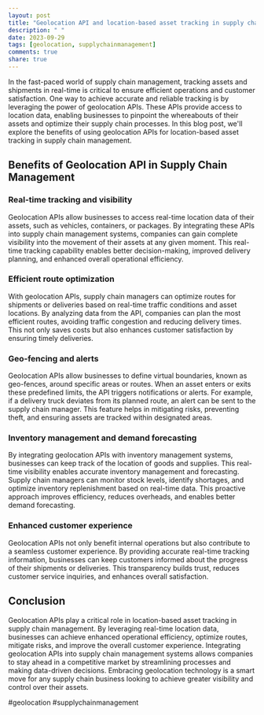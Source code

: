 ```yaml
---
layout: post
title: "Geolocation API and location-based asset tracking in supply chain management"
description: " "
date: 2023-09-29
tags: [geolocation, supplychainmanagement]
comments: true
share: true
---
```


In the fast-paced world of supply chain management, tracking assets and shipments in real-time is critical to ensure efficient operations and customer satisfaction. One way to achieve accurate and reliable tracking is by leveraging the power of geolocation APIs. These APIs provide access to location data, enabling businesses to pinpoint the whereabouts of their assets and optimize their supply chain processes. In this blog post, we'll explore the benefits of using geolocation APIs for location-based asset tracking in supply chain management.

## Benefits of Geolocation API in Supply Chain Management

### Real-time tracking and visibility

Geolocation APIs allow businesses to access real-time location data of their assets, such as vehicles, containers, or packages. By integrating these APIs into supply chain management systems, companies can gain complete visibility into the movement of their assets at any given moment. This real-time tracking capability enables better decision-making, improved delivery planning, and enhanced overall operational efficiency.

### Efficient route optimization

With geolocation APIs, supply chain managers can optimize routes for shipments or deliveries based on real-time traffic conditions and asset locations. By analyzing data from the API, companies can plan the most efficient routes, avoiding traffic congestion and reducing delivery times. This not only saves costs but also enhances customer satisfaction by ensuring timely deliveries.

### Geo-fencing and alerts

Geolocation APIs allow businesses to define virtual boundaries, known as geo-fences, around specific areas or routes. When an asset enters or exits these predefined limits, the API triggers notifications or alerts. For example, if a delivery truck deviates from its planned route, an alert can be sent to the supply chain manager. This feature helps in mitigating risks, preventing theft, and ensuring assets are tracked within designated areas.

### Inventory management and demand forecasting

By integrating geolocation APIs with inventory management systems, businesses can keep track of the location of goods and supplies. This real-time visibility enables accurate inventory management and forecasting. Supply chain managers can monitor stock levels, identify shortages, and optimize inventory replenishment based on real-time data. This proactive approach improves efficiency, reduces overheads, and enables better demand forecasting.

### Enhanced customer experience

Geolocation APIs not only benefit internal operations but also contribute to a seamless customer experience. By providing accurate real-time tracking information, businesses can keep customers informed about the progress of their shipments or deliveries. This transparency builds trust, reduces customer service inquiries, and enhances overall satisfaction.

## Conclusion

Geolocation APIs play a critical role in location-based asset tracking in supply chain management. By leveraging real-time location data, businesses can achieve enhanced operational efficiency, optimize routes, mitigate risks, and improve the overall customer experience. Integrating geolocation APIs into supply chain management systems allows companies to stay ahead in a competitive market by streamlining processes and making data-driven decisions. Embracing geolocation technology is a smart move for any supply chain business looking to achieve greater visibility and control over their assets. 

#geolocation #supplychainmanagement